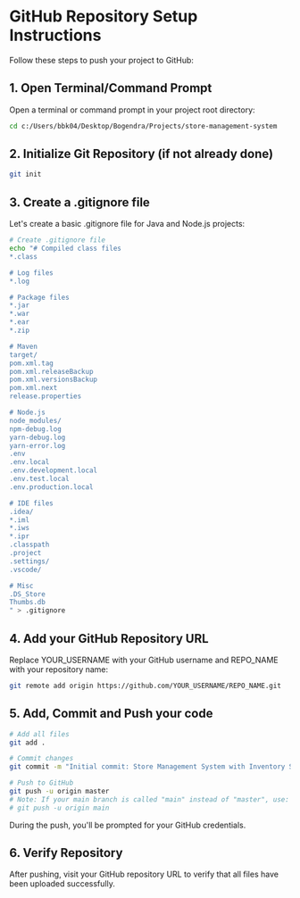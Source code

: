# GitHub Repository Setup Instructions

Follow these steps to push your project to GitHub:

## 1. Open Terminal/Command Prompt

Open a terminal or command prompt in your project root directory:
```bash
cd c:/Users/bbk04/Desktop/Bogendra/Projects/store-management-system
```

## 2. Initialize Git Repository (if not already done)
```bash
git init
```

## 3. Create a .gitignore file

Let's create a basic .gitignore file for Java and Node.js projects:

```bash
# Create .gitignore file
echo "# Compiled class files
*.class

# Log files
*.log

# Package files
*.jar
*.war
*.ear
*.zip

# Maven
target/
pom.xml.tag
pom.xml.releaseBackup
pom.xml.versionsBackup
pom.xml.next
release.properties

# Node.js
node_modules/
npm-debug.log
yarn-debug.log
yarn-error.log
.env
.env.local
.env.development.local
.env.test.local
.env.production.local

# IDE files
.idea/
*.iml
*.iws
*.ipr
.classpath
.project
.settings/
.vscode/

# Misc
.DS_Store
Thumbs.db
" > .gitignore
```

## 4. Add your GitHub Repository URL

Replace YOUR_USERNAME with your GitHub username and REPO_NAME with your repository name:
```bash
git remote add origin https://github.com/YOUR_USERNAME/REPO_NAME.git
```

## 5. Add, Commit and Push your code
```bash
# Add all files
git add .

# Commit changes
git commit -m "Initial commit: Store Management System with Inventory Service integration"

# Push to GitHub
git push -u origin master
# Note: If your main branch is called "main" instead of "master", use:
# git push -u origin main
```

During the push, you'll be prompted for your GitHub credentials.

## 6. Verify Repository

After pushing, visit your GitHub repository URL to verify that all files have been uploaded successfully.
